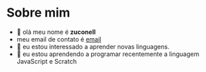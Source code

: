 # Sobre mim 
- 👋 olá meu nome é **zuconell**
- meu email de contato é [email](thalita.zuconelli@escola.pr.gov.br) 
- 👀 eu estou interessado a aprender novas linguagens.
- 🌱 eu estou aprendendo a programar recentemente a linguagem JavaScript e Scratch 
